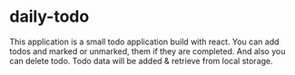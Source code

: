 # daily-todo
This application is a small todo application build with react.
You can add todos and marked or unmarked, them if they are completed. And also you can delete todo.
Todo data will be added & retrieve from local storage.
